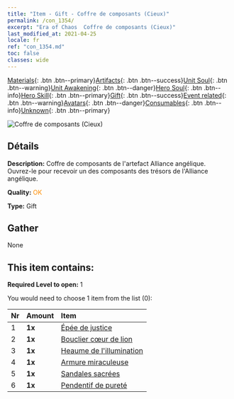 ```yaml
---
title: "Item - Gift - Coffre de composants (Cieux)"
permalink: /con_1354/
excerpt: "Era of Chaos  Coffre de composants (Cieux)"
last_modified_at: 2021-04-25
locale: fr
ref: "con_1354.md"
toc: false
classes: wide
---
```

 [Materials](/ItemsFR/){: .btn .btn--primary}[Artifacts](/ItemsFR/Artifacts/){: .btn .btn--success}[Unit Soul](/ItemsFR/UnitSoul/){: .btn .btn--warning}[Unit Awakening](/ItemsFR/UnitAwakening/){: .btn .btn--danger}[Hero Soul](/ItemsFR/HeroSoul/){: .btn .btn--info}[Hero Skill](/ItemsFR/HeroSkill/){: .btn .btn--primary}[Gift](/ItemsFR/Gift/){: .btn .btn--success}[Event related](/ItemsFR/Events/){: .btn .btn--warning}[Avatars](/ItemsFR/Avatars/){: .btn .btn--danger}[Consumables](/ItemsFR/Consumables/){: .btn .btn--info}[Unknown](/ItemsFR/Unknown/){: .btn .btn--primary}

 ![Coffre de composants (Cieux)](/images/t/i_906031.png)

## Détails
 **Description:** Coffre de composants de l'artefact Alliance angélique. Ouvrez-le pour recevoir un des composants des trésors de l'Alliance angélique.

 **Quality:** <span style="color: #FF8C00">OK</span>

 **Type:** Gift

## Gather

  None

## This item contains:

 **Required Level to open:** 1

 You would need to choose 1 item from the list (0):

  | Nr | Amount |     Item    |
  |:---|:-------|:------------|
  | 1 |  **1x** | [Épée de justice](/ItemsFR/art_150/) |  | 
  | 2 |  **1x** | [Bouclier cœur de lion](/ItemsFR/art_151/) |  | 
  | 3 |  **1x** | [Heaume de l'illumination](/ItemsFR/art_152/) |  | 
  | 4 |  **1x** | [Armure miraculeuse](/ItemsFR/art_153/) |  | 
  | 5 |  **1x** | [Sandales sacrées](/ItemsFR/art_154/) |  | 
  | 6 |  **1x** | [Pendentif de pureté](/ItemsFR/art_155/) |  | 
